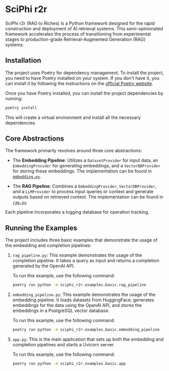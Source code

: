 # SciPhi r2r

SciPhi r2r (RAG to Riches) is a Python framework designed for the rapid construction and deployment of AI retrieval systems. This semi-opinionated framework accelerates the process of transitioning from experimental stages to production-grade Retrieval-Augmented Generation (RAG) systems.

## Installation

The project uses Poetry for dependency management. To install the project, you need to have Poetry installed on your system. If you don't have it, you can install it by following the instructions on the [official Poetry website](https://python-poetry.org/docs/#installation).

Once you have Poetry installed, you can install the project dependencies by running:

```bash
poetry install
```

This will create a virtual environment and install all the necessary dependencies.

## Core Abstractions

The framework primarily revolves around three core abstractions:

- The **Embedding Pipeline**: Utilizes a `DatasetProvider` for input data, an `EmbeddingProvider` for generating embeddings, and a `VectorDBProvider` for storing these embeddings. The implementation can be found in [`embedding.py`](sciphi_r2r/core/pipelines/embedding.py).

- The **RAG Pipeline**: Combines a `EmbeddingProvider`, `VectorDBProvider`, and a `LLMProvider` to process input queries or context and generate outputs based on retrieved context. The implementation can be found in [`rag.py`](sciphi_r2r/core/pipelines/rag.py).

Each pipeline incorporates a logging database for operation tracking.
## Running the Examples

The project includes three basic examples that demonstrate the usage of the embedding and completion pipelines:

1. `rag_pipeline.py`: This example demonstrates the usage of the completion pipeline. It takes a query as input and returns a completion generated by the OpenAI API.

    To run this example, use the following command:

    ```bash
    poetry run python -m sciphi_r2r.examples.basic.rag_pipeline
    ```

2. `embedding_pipeline.py`: This example demonstrates the usage of the embedding pipeline. It loads datasets from HuggingFace, generates embeddings for the data using the OpenAI API, and stores the embeddings in a PostgreSQL vector database.

    To run this example, use the following command:

    ```bash
    poetry run python -m sciphi_r2r.examples.basic.embedding_pipeline
    ```

3. `app.py`: This is the main application that sets up both the embedding and completion pipelines and starts a Uvicorn server.

    To run this example, use the following command:

    ```bash
    poetry run python -m sciphi_r2r.examples.basic.app
    ```
